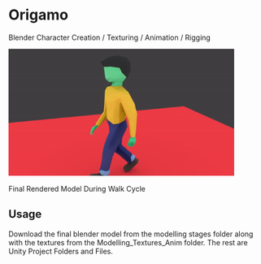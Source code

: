 # Origamo

Blender Character Creation / Texturing / Animation / Rigging

<img src="https://raw.githubusercontent.com/OrionMonk/Origamo/master/Walk%20Cycle%20Animation/ezgif-5-becd7d84bb.gif" height="250px">

Final Rendered Model During Walk Cycle

## Usage
Download the final blender model from the modelling stages folder along with the textures from the Modelling_Textures_Anim folder. The rest are Unity Project Folders and Files.

